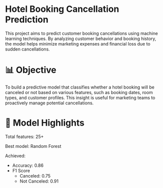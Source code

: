 # Hotel Booking Cancellation Prediction
This project aims to predict customer booking cancellations using machine learning techniques. By analyzing customer behavior and booking history, the model helps minimize marketing expenses and financial loss due to sudden cancellations.

# 📊 Objective
To build a predictive model that classifies whether a hotel booking will be canceled or not based on various features, such as booking dates, room types, and customer profiles. This insight is useful for marketing teams to proactively manage potential cancellations.

# 🧠 Model Highlights
Total features: 25+

Best model: Random Forest

Achieved:
- Accuracy: 0.86
- F1 Score
  - Canceled: 0.75
  - Not Canceled: 0.91

